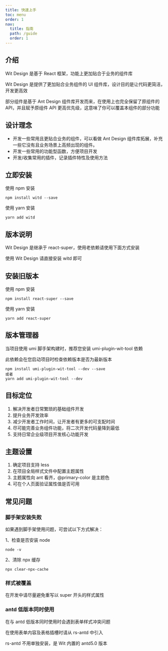 ```yaml
---
title: 快速上手
toc: menu
order: 1
nav:
  title: 指南
  path: /guide
  order: 1
---
```


## 介绍

Wit Design 是基于 React 框架，功能上更加贴合于业务的组件库

Wit Design 是提供了更加贴合业务组件的 UI 组件库，设计目的是让代码更简洁，开发更高效

部分组件是基于 Ant Design 组件库开发而来，在使用上也完全保留了原组件的 API，并且赋予原组件 API 更高优先级，这意味了你可以覆盖本组件的部分功能

## 设计理念

- 开发一些常用且更贴合业务的组件，可以看做 Ant Design 组件库拓展，补充一些它没有且业务场景上高频出现的组件。
- 开发一些常用的功能型函数，方便项目开发
- 开发/收集常用的插件，记录插件特性及使用方法

## 立即安装

使用 npm 安装

```shell
npm install witd --save
```

使用 yarn 安装

```shell
yarn add witd
```

## 版本说明

Wit Design 是继承于 react-super，使用老依赖请使用下面方式安装

使用 Wit Design 请直接安装 witd 即可

## 安装旧版本

使用 npm 安装

```shell
npm install react-super --save
```

使用 yarn 安装

```shell
yarn add react-super
```

## 版本管理器

当项目使用 umi 脚手架构建时，推荐您安装 umi-plugin-wit-tool 依赖

此依赖会在您启动项目时检查依赖版本是否为最新版本

```shell
npm install umi-plugin-wit-tool --dev --save
或者
yarn add umi-plugin-wit-tool --dev
```

## 目标定位

1. 解决开发者日常繁琐的基础组件开发
2. 提升业务开发效率
3. 减少开发者工作时间，让开发者有更多的可支配时间
4. 尽可能完善业务组件功能，将二次开发代码量降到最低
5. 支持日常企业级项目开发核心功能开发

## 主题设置

1. 确定项目支持 less
2. 在项目全局样式文件中配置主题属性
3. 主题属性向 ant 看齐，@primary-color 是主题色
4. 可在个人页面验证属性值是否可用

## 常见问题

### 脚手架安装失败

如果遇到脚手架使用问题，可尝试以下方式解决：

1、检查是否安装 node

```shell
node -v
```

2、清除 npx 缓存

```shell
npx clear-npx-cache
```

### 样式被覆盖

在开发中请尽量避免重写以 super 开头的样式属性

### antd 低版本同时使用

在与 antd 低版本同时使用时会遇到表单样式冲突问题

在使用表单内容及表格插槽时请从 rs-antd 中引入

rs-antd 不用单独安装，是 Wit 内置的 antd5.0 版本
